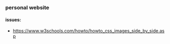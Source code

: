 ### personal website

#### issues:
- https://www.w3schools.com/howto/howto_css_images_side_by_side.asp
